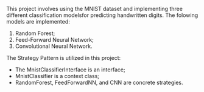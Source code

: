 This project involves using the MNIST dataset and implementing three different classification modelsfor predicting handwritten digits. The folowing models are implemented:
1) Random Forest;
2) Feed-Forward Neural Network;
3) Convolutional Neural Network.
   
The Strategy Pattern is utilized in this project: 
- The MnistClassifierInterface is an interface;
- MnistClassifier is a context class;
- RandomForest, FeedForwardNN, and CNN are concrete strategies.
